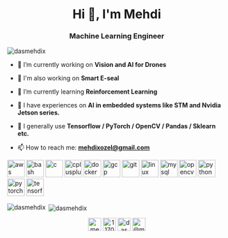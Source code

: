 <h1 align="center">Hi 👋, I'm Mehdi</h1>
<h3 align="center">Machine Learning Engineer</h3>

<p align="left"> <img src="https://komarev.com/ghpvc/?username=dasmehdix" alt="dasmehdix" /> </p>

- 🔭 I’m currently working on **Vision and AI for Drones**

- 🔭 I'm also working on **Smart E-seal**

- 🌱 I’m currently learning **Reinforcement Learning**

- 📝 I have experiences on **AI in embedded systems like STM and Nvidia Jetson series.**

- 💬 I generally use **Tensorflow / PyTorch / OpenCV / Pandas / Sklearn etc.**

- 📫 How to reach me: **mehdixozel@gmail.com**

<p align="left"><img src="https://devicons.github.io/devicon/devicon.git/icons/amazonwebservices/amazonwebservices-original-wordmark.svg" alt="aws" width="40" height="40"/> <img src="https://www.vectorlogo.zone/logos/gnu_bash/gnu_bash-icon.svg" alt="bash" width="40" height="40"/> <img src="https://devicons.github.io/devicon/devicon.git/icons/c/c-original.svg" alt="c" width="40" height="40"/> <img src="https://devicons.github.io/devicon/devicon.git/icons/cplusplus/cplusplus-original.svg" alt="cplusplus" width="40" height="40"/> <img src="https://devicons.github.io/devicon/devicon.git/icons/docker/docker-original-wordmark.svg" alt="docker" width="40" height="40"/> <img src="https://www.vectorlogo.zone/logos/google_cloud/google_cloud-icon.svg" alt="gcp" width="40" height="40"/> <img src="https://www.vectorlogo.zone/logos/git-scm/git-scm-icon.svg" alt="git" width="40" height="40"/> <img src="https://devicons.github.io/devicon/devicon.git/icons/linux/linux-original.svg" alt="linux" width="40" height="40"/> <img src="https://devicons.github.io/devicon/devicon.git/icons/mysql/mysql-original-wordmark.svg" alt="mysql" width="40" height="40"/> <img src="https://www.vectorlogo.zone/logos/opencv/opencv-icon.svg" alt="opencv" width="40" height="40"/> <img src="https://devicons.github.io/devicon/devicon.git/icons/python/python-original.svg" alt="python" width="40" height="40"/> <img src="https://www.vectorlogo.zone/logos/pytorch/pytorch-icon.svg" alt="pytorch" width="40" height="40"/> <img src="https://www.vectorlogo.zone/logos/tensorflow/tensorflow-icon.svg" alt="tensorflow" width="40" height="40"/></p><p><img align="left" src="https://github-readme-stats.vercel.app/api/top-langs/?username=dasmehdix&layout=compact&hide=html" alt="dasmehdix" /></p>

<p>&nbsp;<img align="center" src="https://github-readme-stats.vercel.app/api?username=dasmehdix&show_icons=true" alt="dasmehdix" /></p>

<p align="center">
<a href="https://linkedin.com/in/mehdi-%c3%b6zel-8b937a15a" target="blank"><img align="center" src="https://cdn.jsdelivr.net/npm/simple-icons@3.0.1/icons/linkedin.svg" alt="mehdi-%c3%b6zel-8b937a15a" height="30" width="30" /></a>
<a href="https://stackoverflow.com/users/11703546" target="blank"><img align="center" src="https://cdn.jsdelivr.net/npm/simple-icons@3.0.1/icons/stackoverflow.svg" alt="11703546" height="30" width="30" /></a>
<a href="https://kaggle.com/dasmehdixtr" target="blank"><img align="center" src="https://cdn.jsdelivr.net/npm/simple-icons@3.0.1/icons/kaggle.svg" alt="dasmehdixtr" height="30" width="30" /></a>
<a href="https://medium.com/@mehdixozel" target="blank"><img align="center" src="https://cdn.jsdelivr.net/npm/simple-icons@3.0.1/icons/medium.svg" alt="@mehdixozel" height="30" width="30" /></a>
</p>
